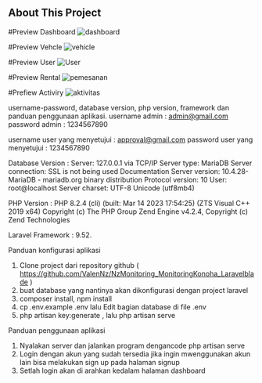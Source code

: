 ## About This Project

#Preview Dashboard
![dashboard](https://github.com/ValenNz/NzMonitoring_MonitoringKonoha_Laravelblade/assets/92833376/ce957b63-a2d5-44e7-a777-aa489ef08525)

#Preview Vehcle
![vehicle](https://github.com/ValenNz/NzMonitoring_MonitoringKonoha_Laravelblade/assets/92833376/f72ca9a4-3802-4361-96ac-cb46644e55b2)

#Preview User
![User](https://github.com/ValenNz/NzMonitoring_MonitoringKonoha_Laravelblade/assets/92833376/955bfed8-22e6-4363-8ef7-0ca8c6b83dcf)

#Preview Rental
![pemesanan](https://github.com/ValenNz/NzMonitoring_MonitoringKonoha_Laravelblade/assets/92833376/0bb89443-abd1-45c5-b17b-8d84c1a9c22a)

#Prefiew Activiry
![aktivitas](https://github.com/ValenNz/NzMonitoring_MonitoringKonoha_Laravelblade/assets/92833376/cf03e909-dfa8-4384-994d-0b00d4454de4)

username-password, database version, php version, framework dan panduan penggunaan aplikasi.
username admin : admin@gmail.com
password admin : 1234567890

username user yang menyetujui : approval@gmail.com
password user yang menyetujui : 1234567890

Database Version :
    Server: 127.0.0.1 via TCP/IP
    Server type: MariaDB
    Server connection: SSL is not being used Documentation
    Server version: 10.4.28-MariaDB - mariadb.org binary distribution
    Protocol version: 10
    User: root@localhost
    Server charset: UTF-8 Unicode (utf8mb4)

PHP Version : 
    PHP 8.2.4 (cli) (built: Mar 14 2023 17:54:25) (ZTS Visual C++ 2019 x64)
    Copyright (c) The PHP Group
    Zend Engine v4.2.4, Copyright (c) Zend Technologies

Laravel Framework : 9.52.

Panduan konfigurasi aplikasi 
1. Clone project dari repository github ( https://github.com/ValenNz/NzMonitoring_MonitoringKonoha_Laravelblade ) 
2. buat database yang nantinya akan dikonfigurasi dengan project laravel 
3. composer install, npm install
4. cp .env.example .env lalu Edit bagian database di file .env
5. php artisan key:generate , lalu php artisan serve


Panduan penggunaan aplikasi
1. Nyalakan server dan jalankan program dengancode php artisan serve
2. Login dengan akun yang sudah tersedia jika ingin mwenggunakan akun lain bisa melakukan sign up pada halaman signup
3. Setlah login akan di arahkan kedalam halaman dashboard
